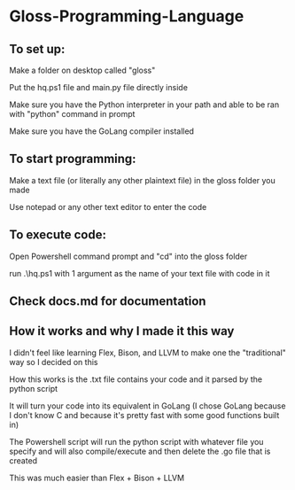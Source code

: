 # Gloss-Programming-Language

## To set up:

Make a folder on desktop called "gloss"

Put the hq.ps1 file and main.py file directly inside

Make sure you have the Python interpreter in your path and able to be ran with "python" command in prompt

Make sure you have the GoLang compiler installed

## To start programming:

Make a text file (or literally any other plaintext file) in the gloss folder you made

Use notepad or any other text editor to enter the code 

## To execute code:

Open Powershell command prompt and "cd" into the gloss folder

run .\hq.ps1 with 1 argument as the name of your text file with code in it

## Check docs.md for documentation

## How it works and why I made it this way

I didn't feel like learning Flex, Bison, and LLVM to make one the "traditional" way so I decided on this

How this works is the .txt file contains your code and it parsed by the python script

It will turn your code into its equivalent in GoLang (I chose GoLang because I don't know C and because it's pretty fast with some good functions built in)

The Powershell script will run the python script with whatever file you specify and will also compile/execute and then delete the .go file that is created

This was much easier than Flex + Bison + LLVM
